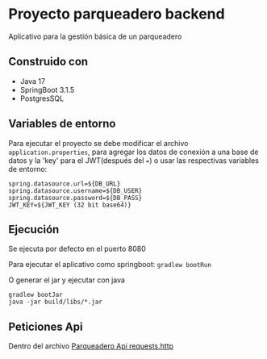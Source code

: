 
# Proyecto parqueadero backend

Aplicativo para la gestión básica de un parqueadero


## Construido con

- Java 17
- SpringBoot 3.1.5
- PostgresSQL

## Variables de entorno

Para ejecutar el proyecto se debe modificar el archivo `application.properties`, para agregar los datos de conexión a una base de datos y la 'key' para el JWT(después del `=`) o usar las respectivas variables de entorno:
```
spring.datasource.url=${DB_URL}
spring.datasource.username=${DB_USER}
spring.datasource.password=${DB_PASS}
JWT_KEY=${JWT_KEY (32 bit base64)}
```


## Ejecución

Se ejecuta por defecto en el puerto 8080

Para ejecutar el aplicativo como springboot:
`gradlew bootRun`

O generar el jar y ejecutar con java
```
gradlew bootJar
java -jar build/libs/*.jar
```
## Peticiones Api

Dentro del archivo [Parqueadero Api requests.http](src/api_requests.http)
